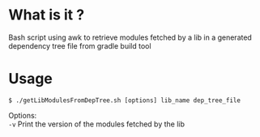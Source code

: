 # What is it ?
  Bash script using awk to retrieve modules fetched by a lib in a generated dependency tree file from gradle build tool 

# Usage
 `$ ./getLibModulesFromDepTree.sh [options] lib_name dep_tree_file`    
  
  Options:  
  `-v` Print the version of the modules fetched by the lib
